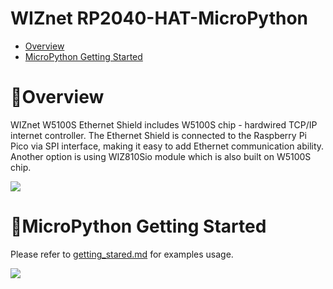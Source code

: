 # WIZnet RP2040-HAT-MicroPython

- [Overview](#overview)
- [MicroPython Getting Started][link-getting_started]




<a name="overview"></a>

# 📘Overview

WIZnet W5100S Ethernet Shield includes W5100S chip - hardwired TCP/IP internet controller. The Ethernet Shield is connected to the Raspberry Pi Pico via SPI interface, making it easy to add Ethernet communication ability. Another option is using WIZ810Sio module which is also built on W5100S chip.

![][link-wiznet_pico_]

<a name="start"></a>

# 🚀MicroPython Getting Started

Please refer to [getting_stared.md][link-getting_started] for examples usage. 

![][link-getting_image]








<!--
Link
-->

[link-wiznet_pico_]: https://github.com/Wiznet/RP2040-HAT-MicroPython/blob/main/static/images/START/WIZnet_PICO_.jpg
[link-getting_image]: https://github.com/Wiznet/RP2040-HAT-MicroPython/blob/main/static/images/START/MicroPython_Thonny.png
[link-getting_started]: https://github.com/Wiznet/RP2040-HAT-MicroPython/blob/main/Ethernet%20Example%20Getting%20Started%20%5BMicropython%5D.md
